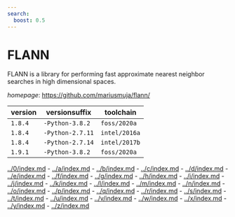 ```yaml
---
search:
  boost: 0.5
---
```

# FLANN

FLANN is a library for performing fast approximate nearest neighbor searches in high dimensional spaces.

*homepage*: <https://github.com/mariusmuja/flann/>

version | versionsuffix | toolchain
--------|---------------|----------
``1.8.4`` | ``-Python-3.8.2`` | ``foss/2020a``
``1.8.4`` | ``-Python-2.7.11`` | ``intel/2016a``
``1.8.4`` | ``-Python-2.7.14`` | ``intel/2017b``
``1.9.1`` | ``-Python-3.8.2`` | ``foss/2020a``

[../0/index.md](0) - [../a/index.md](a) - [../b/index.md](b) - [../c/index.md](c) - [../d/index.md](d) - [../e/index.md](e) - [../f/index.md](f) - [../g/index.md](g) - [../h/index.md](h) - [../i/index.md](i) - [../j/index.md](j) - [../k/index.md](k) - [../l/index.md](l) - [../m/index.md](m) - [../n/index.md](n) - [../o/index.md](o) - [../p/index.md](p) - [../q/index.md](q) - [../r/index.md](r) - [../s/index.md](s) - [../t/index.md](t) - [../u/index.md](u) - [../v/index.md](v) - [../w/index.md](w) - [../x/index.md](x) - [../y/index.md](y) - [../z/index.md](z)

